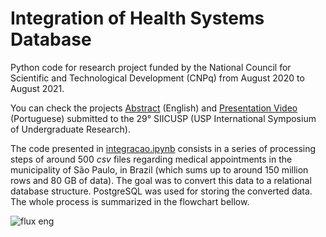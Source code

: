 # Integration of Health Systems Database

Python code for research project funded by the National Council for Scientific and Technological Development (CNPq) from August 2020 to August 2021.

You can check the projects [Abstract](abstract.pdf) (English) and [Presentation Video](https://www.youtube.com/watch?v=fgag_vy7AnI) (Portuguese) submitted to the 29° SIICUSP (USP International Symposium of Undergraduate Research).

The code presented in [integracao.ipynb](integracao.ipynb) consists in a series of processing steps of around 500 *csv* files regarding medical appointments in the municipality of São Paulo, in Brazil (which sums up to around 150 million rows and 80 GB of data). The goal was to convert this data to a relational database structure. PostgreSQL was used for storing the converted data. The whole process is summarized in the flowchart bellow. 

![flux eng](https://user-images.githubusercontent.com/70666266/146440271-f10eda7e-43c5-41bb-a1fe-2dcd73f65022.png)
